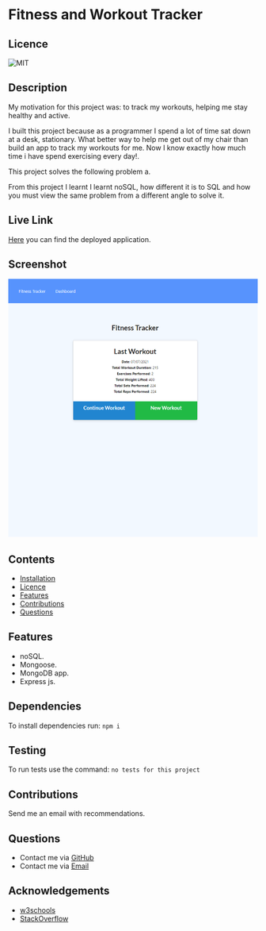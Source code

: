 # Fitness and Workout Tracker

## Licence

![MIT](https://img.shields.io/badge/License-MIT-green.svg)

## Description

My motivation for this project was: to track my workouts, helping me stay healthy and active.

I built this project because as a programmer I spend a lot of time sat down at a desk, stationary. What better way to help me get out of my chair than build an app to track my workouts for me. Now I know exactly how much time i have spend exercising every day!.

This project solves the following problem a.

From this project I learnt I learnt noSQL, how different it is to SQL and how you must view the same problem from a different angle to solve it.

## Live Link

[Here](https://warm-badlands-74001.herokuapp.com/) you can find the deployed application.

## Screenshot

![Screenshot of the fitness tracker homepage](./Fitness-tracker.png)

## Contents

-   [Installation](#installation)
-   [Licence](#licence)
-   [Features](#features)
-   [Contributions](#contributions)
-   [Questions](#questions)

## Features

-   noSQL.
-   Mongoose.
-   MongoDB app.
-   Express js.

## Dependencies

To install dependencies run:
`npm i`

## Testing

To run tests use the command:
`no tests for this project`

## Contributions

Send me an email with recommendations.

## Questions

-   Contact me via [GitHub](https://github.com/lewy192)
-   Contact me via [Email](mailto:lewis.james.hill@outlook.com)

## Acknowledgements

-   [w3schools](https://www.w3schools.com/)
-   [StackOverflow](https://stackoverflow.com/)
